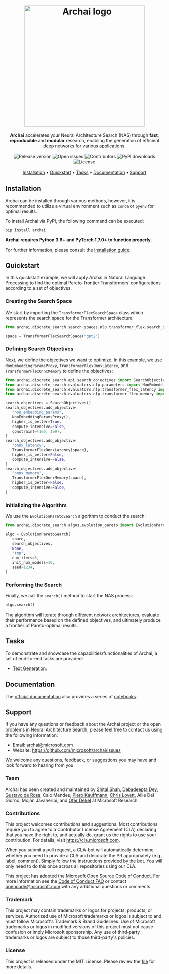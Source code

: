 <h1 align="center">
   <img src="https://user-images.githubusercontent.com/9354770/171523113-70c7214b-8298-4d7e-abd9-81f5788f6e19.png" alt="Archai logo" width="384px" />
   <br />
</h1>

<div align="center">
   <b>Archai</b> accelerates your Neural Architecture Search (NAS) through <b>fast</b>, <b>reproducible</b> and <b>modular</b> research, enabling the generation of efficient deep networks for various applications.
</div>

<br />

<div align="center">
	<img src ="https://img.shields.io/github/release/microsoft/archai?style=flat-square" alt="Release version" />
	<img src ="https://img.shields.io/github/issues-raw/microsoft/archai?style=flat-square" alt="Open issues" />
	<img src ="https://img.shields.io/github/contributors/microsoft/archai?style=flat-square" alt="Contributors" />
	<img src ="https://img.shields.io/pypi/dm/archai?style=flat-square" alt="PyPI downloads" />
	<img src ="https://img.shields.io/github/license/microsoft/archai?color=red&style=flat-square" alt="License" />
</div>

<br />

<div align="center">
   <a href="#installation">Installation</a> •
   <a href="#quickstart">Quickstart</a> •
   <a href="#tasks">Tasks</a> •
   <a href="#documentation">Documentation</a> •
   <a href="#support">Support</a>
</div>

## Installation

Archai can be installed through various methods, however, it is recommended to utilize a virtual environment such as `conda` or `pyenv` for optimal results.

To install Archai via PyPI, the following command can be executed:

```bash
pip install archai
```

**Archai requires Python 3.8+ and PyTorch 1.7.0+ to function properly.**

For further information, please consult the [installation guide](https://microsoft.github.io/archai/getting_started/installation.html).


## Quickstart

In this quickstart example, we will apply Archai in Natural Language Processing to find the optimal Pareto-frontier Transformers' configurations according to a set of objectives.

### Creating the Search Space

We start by importing the `TransformerFlexSearchSpace` class which represents the search space for the Transformer architecture:

```python
from archai.discrete_search.search_spaces.nlp.transformer_flex.search_space import TransformerFlexSearchSpace

space = TransformerFlexSearchSpace("gpt2")
```

### Defining Search Objectives

Next, we define the objectives we want to optimize. In this example, we use `NonEmbeddingParamsProxy`, `TransformerFlexOnnxLatency`, and `TransformerFlexOnnxMemory` to define the objectives:

```python
from archai.discrete_search.api.search_objectives import SearchObjectives
from archai.discrete_search.evaluators.nlp.parameters import NonEmbeddingParamsProxy
from archai.discrete_search.evaluators.nlp.transformer_flex_latency import TransformerFlexOnnxLatency
from archai.discrete_search.evaluators.nlp.transformer_flex_memory import TransformerFlexOnnxMemory

search_objectives = SearchObjectives()
search_objectives.add_objective(
   "non_embedding_params",
   NonEmbeddingParamsProxy(),
   higher_is_better=True,
   compute_intensive=False,
   constraint=(1e6, 1e9),
)
search_objectives.add_objective(
   "onnx_latency",
   TransformerFlexOnnxLatency(space),
   higher_is_better=False,
   compute_intensive=False,
)
search_objectives.add_objective(
   "onnx_memory",
   TransformerFlexOnnxMemory(space),
   higher_is_better=False,
   compute_intensive=False,
)
```

### Initializing the Algorithm

We use the `EvolutionParetoSearch` algorithm to conduct the search:

```python
from archai.discrete_search.algos.evolution_pareto import EvolutionParetoSearch

algo = EvolutionParetoSearch(
   space,
   search_objectives,
   None,
   "tmp",
   num_iters=5,
   init_num_models=10,
   seed=1234,
)
```

### Performing the Search

Finally, we call the `search()` method to start the NAS process:

```python
algo.search()
```

The algorithm will iterate through different network architectures, evaluate their performance based on the defined objectives, and ultimately produce a frontier of Pareto-optimal results.

## Tasks

To demonstrate and showcase the capabilities/functionalities of Archai, a set of end-to-end tasks are provided:

* [Text Generation](https://github.com/microsoft/archai/blob/main/tasks/text_generation).

## Documentation

The [official documentation](https://microsoft.github.io/archai) also provides a series of [notebooks](https://microsoft.github.io/archai/getting_started/notebooks.html).

## Support

If you have any questions or feedback about the Archai project or the open problems in Neural Architecture Search, please feel free to contact us using the following information:

* Email: archai@microsoft.com
* Website: https://github.com/microsoft/archai/issues

We welcome any questions, feedback, or suggestions you may have and look forward to hearing from you.

### Team

Archai has been created and maintained by [Shital Shah](https://shital.com), [Debadeepta Dey](https://debadeepta.com), [Gustavo de Rosa](https://www.microsoft.com/en-us/research/people/gderosa), Caio Mendes, [Piero Kauffmann](https://www.microsoft.com/en-us/research/people/pkauffmann), [Chris Lovett](https://lovettsoftware.com), Allie Del Giorno, Mojan Javaheripi, and [Ofer Dekel](https://www.microsoft.com/en-us/research/people/oferd) at Microsoft Research.

### Contributions

This project welcomes contributions and suggestions. Most contributions require you to agree to a Contributor License Agreement (CLA) declaring that you have the right to, and actually do, grant us the rights to use your contribution. For details, visit https://cla.microsoft.com.

When you submit a pull request, a CLA-bot will automatically determine whether you need to provide a CLA and decorate the PR appropriately (e.g., label, comment). Simply follow the instructions provided by the bot. You will only need to do this once across all repositories using our CLA.

This project has adopted the [Microsoft Open Source Code of Conduct](https://opensource.microsoft.com/codeofconduct/). For more information see the [Code of Conduct FAQ](https://opensource.microsoft.com/codeofconduct/faq/) or contact [opencode@microsoft.com](mailto:opencode@microsoft.com) with any additional questions or comments.

### Trademark

This project may contain trademarks or logos for projects, products, or services. Authorized use of Microsoft trademarks or logos is subject to and must follow Microsoft's Trademark & Brand Guidelines. Use of Microsoft trademarks or logos in modified versions of this project must not cause confusion or imply Microsoft sponsorship. Any use of third-party trademarks or logos are subject to those third-party's policies.

### License

This project is released under the MIT License. Please review the [file](https://github.com/microsoft/archai/blob/main/LICENSE) for more details.
